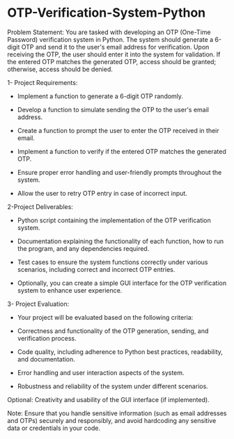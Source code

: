 # OTP-Verification-System-Python
Problem Statement:
You are tasked with developing an OTP (One-Time Password) verification system in Python. The system should generate a 6-digit OTP and send it to the user's email address for verification. Upon receiving the OTP, the user should enter it into the system for validation. If the entered OTP matches the generated OTP, access should be granted; otherwise, access should be denied.

1- Project Requirements:
- Implement a function to generate a 6-digit OTP randomly.

- Develop a function to simulate sending the OTP to the user's email address.

- Create a function to prompt the user to enter the OTP received in their email.

- Implement a function to verify if the entered OTP matches the generated OTP.

- Ensure proper error handling and user-friendly prompts throughout the system.

- Allow the user to retry OTP entry in case of incorrect input.

2-Project Deliverables:
- Python script containing the implementation of the OTP verification system.

- Documentation explaining the functionality of each function, how to run the program, and any dependencies required.

- Test cases to ensure the system functions correctly under various scenarios, including correct and incorrect OTP entries.

- Optionally, you can create a simple GUI interface for the OTP verification system to enhance user experience.

3- Project Evaluation:
- Your project will be evaluated based on the following criteria:

- Correctness and functionality of the OTP generation, sending, and verification process.

- Code quality, including adherence to Python best practices, readability, and documentation.

- Error handling and user interaction aspects of the system.

- Robustness and reliability of the system under different scenarios.
                                                                                                                                                                                         

Optional: Creativity and usability of the GUI interface (if implemented).

Note: Ensure that you handle sensitive information (such as email addresses and OTPs) securely and responsibly, and avoid hardcoding any sensitive data or credentials in your code.
